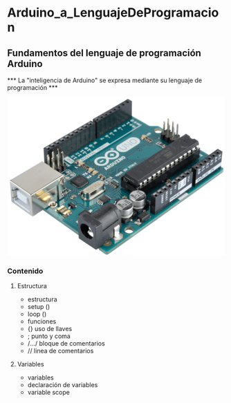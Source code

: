 # Arduino_a_LenguajeDeProgramacion
## Fundamentos del lenguaje de programación Arduino

*** La "inteligencia de Arduino" se expresa mediante su lenguaje de programación ***


![Arduino img](img/ardu.png "Arduino")


### Contenido

1. Estructura
    * estructura
    * setup ()
    * loop ()
    * funciones
    * {} uso de llaves
    * ; punto y coma
    * /*...*/ bloque de comentarios
    * // linea de comentarios

2. Variables
    * variables
    * declaración de variables
    * variable scope